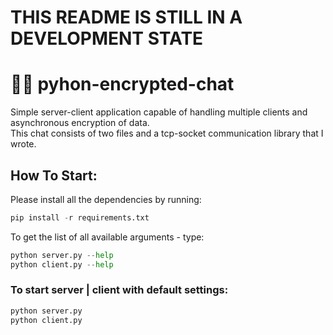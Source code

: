 # THIS README IS STILL IN A DEVELOPMENT STATE 

# 🐍💬 pyhon-encrypted-chat
Simple server-client application capable of handling multiple clients and asynchronous encryption of data. <br/>
This chat consists of two files and a tcp-socket communication library that I wrote.

## How To Start:
Please install all the dependencies by running:
```python
pip install -r requirements.txt
```

To get the list of all available arguments - type:
```python
python server.py --help
python client.py --help
```

### To start server | client with default settings:
```python
python server.py
python client.py
```
